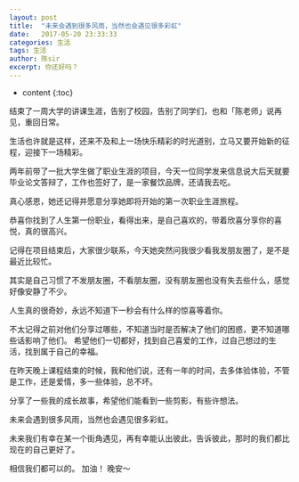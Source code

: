 ```yaml
---
layout: post
title:  "未来会遇到很多风雨，当然也会遇见很多彩虹"
date:   2017-05-20 23:33:33
categories: 生活
tags: 生活
author: 陈sir
excerpt: 你还好吗？
---
```

* content
{:toc}

结束了一周大学的讲课生涯，告别了校园，告别了同学们，也和「陈老师」说再见，重回日常。
 
生活也许就是这样，还来不及和上一场快乐精彩的时光道别，立马又要开始新的征程，迎接下一场精彩。
 
两年前带了一批大学生做了职业生涯的项目，今天一位同学发来信息说大后天就要毕业论文答辩了，工作也签好了，是一家餐饮品牌，还请我去吃。
 
真心感恩，她还记得并愿意分享她即将开始的第一次职业生涯旅程。
 
恭喜你找到了人生第一份职业，看得出来，是自己喜欢的，带着欣喜分享你的喜悦，真的很高兴。
 
记得在项目结束后，大家很少联系，今天她突然问我很少看我发朋友圈了，是不是最近比较忙。
 
其实是自己习惯了不发朋友圈，不看朋友圈，没有朋友圈也没有失去些什么，感觉好像安静了不少。
 
人生真的很奇妙，永远不知道下一秒会有什么样的惊喜等着你。
 
不太记得之前对他们分享过哪些，不知道当时是否解决了他们的困惑，更不知道哪些话影响了他们。
希望他们一切都好，找到自己喜爱的工作，过自己想过的生活，找到属于自己的幸福。
 
在昨天晚上课程结束的时候，我和他们说，还有一年的时间，去多体验体验，不管是工作，还是爱情，多一些体验，总不坏。
 
分享了一些我的成长故事，希望他们能看到一些剪影，有些许想法。
 
未来会遇到很多风雨，当然也会遇见很多彩虹。
 
未来我们有幸在某一个街角遇见，再有幸能认出彼此，告诉彼此，那时的我们都比现在的自己更好了。
 
相信我们都可以的。
加油！
晚安～
 